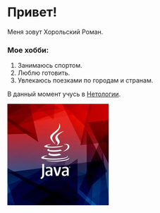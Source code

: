 # Привет!
Меня зовут Хорольский Роман.

### Мое хобби:
1. Занимаюсь спортом.
2. Люблю готовить.
3. Увлекаюсь поезками по городам и странам.

В данный момент учусь в [Нетологии](https://netology.ru).

   
![alt text](afd7135f70e4db9643ff1cc9524f1838.jpg)